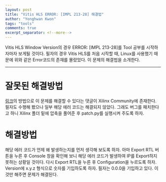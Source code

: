 ```yaml
---
layout: post
title: "Vitis HLS ERROR: [IMPL 213-28] 해결법"
author: "Yonghwan Kwon"
tags: "tools"
comments: true
excerpt_separator: <!--more-->
---
```

Vitis HLS Window Version의 경우 ERROR: [IMPL 213-28]를 Tool 공부를 시작하자마자 보게될 것이다. 필자의 경우 Vitis HLS를 처음 시작할 때, Linux를 사용했기 때문에 위와 같은 Error코드의 존재를 몰랐었다. 이 문제의 해결법을 소개한다. <!--more-->

---
# 잘못된 해결방법
[링크](https://support.xilinx.com/s/article/76960?language=en_US)의 방법으로 이 문제를 해결할 수 있다는 댓글이 Xilinx Community에 존재한다. 필자도 수행해 봤으나 일부 해당 에러 코드는 해결되지 않았다. 그래도 버그를 패치한다고 하니 Xilinx 폴더 밑에 압축을 풀어준 후 patch.py를 실행시켜 주도록 하자.    

# 해결방법
해당 에러 코드가 언제 왜 발생하는지를 먼저 생각해 보도록 하자. 아마 Export RTL 버튼을 누른 후 Console 창을 확인해 보니 해당 에러 코드가 발생하여 IP를 Export하지 못하는 상황일 것이다. 다시 Export RTL을 누른 후 Configuration을 누르도록 하자. Version에 x.y.z 형식으로 숫자를 기입하도록 하자. 필자는 0.0.0을 기입하고 있다. 이것만 해주면 문제가 해결된다.  

